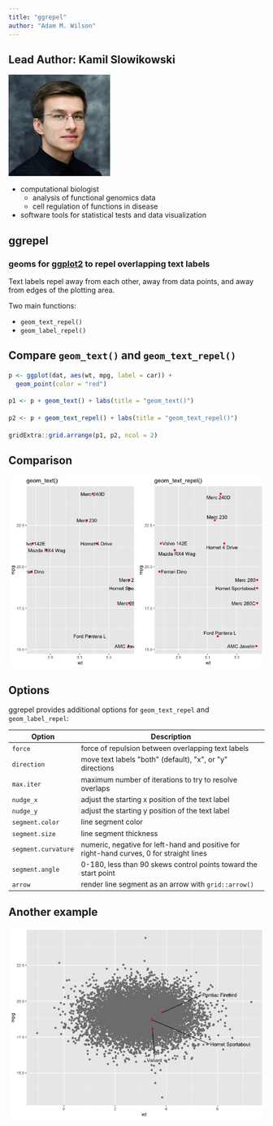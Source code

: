 ```yaml
---
title: "ggrepel"
author: "Adam M. Wilson"
---
```


## Lead Author: Kamil Slowikowski 

![](slowkow_2018.jpg)

* computational biologist
   * analysis of functional genomics data 
   * cell regulation of functions in disease 
* software tools for statistical tests and data visualization

## ggrepel

### geoms for [ggplot2] to repel overlapping text labels

[ggplot2]: http://ggplot2.tidyverse.org/

Text labels repel away from each other, away from data points, and away
from edges of the plotting area.

Two main functions:

* `geom_text_repel()`
* `geom_label_repel()`


## Compare `geom_text()` and `geom_text_repel()`




```r
p <- ggplot(dat, aes(wt, mpg, label = car)) +
  geom_point(color = "red")

p1 <- p + geom_text() + labs(title = "geom_text()")

p2 <- p + geom_text_repel() + labs(title = "geom_text_repel()")

gridExtra::grid.arrange(p1, p2, ncol = 2)
```

## Comparison

![](PackagePresentation_files/figure-revealjs/comparison-1.png)

## Options

ggrepel provides additional options for `geom_text_repel` and `geom_label_repel`:

|Option          |  Description
|--------------- |  ------------------------------------------------
|`force`         |  force of repulsion between overlapping text labels
|`direction`     |  move text labels "both" (default), "x", or "y" directions
|`max.iter`      |  maximum number of iterations to try to resolve overlaps
|`nudge_x`       | adjust the starting x position of the text label
|`nudge_y`       |  adjust the starting y position of the text label
|`segment.color` | line segment color
|`segment.size`  | line segment thickness
|`segment.curvature` | numeric, negative for left-hand and positive for right-hand curves, 0 for straight lines
|`segment.angle` | 0-180, less than 90 skews control points toward the start point
|`arrow`         |  render line segment as an arrow with `grid::arrow()`

## Another example

![](PackagePresentation_files/figure-revealjs/unnamed-chunk-2-1.png)
